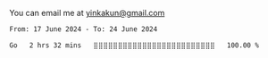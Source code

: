 You can email me at <yinkakun@gmail.com>

<!--START_SECTION:waka-->

```txt
From: 17 June 2024 - To: 24 June 2024

Go   2 hrs 32 mins   ⣿⣿⣿⣿⣿⣿⣿⣿⣿⣿⣿⣿⣿⣿⣿⣿⣿⣿⣿⣿⣿⣿⣿⣿⣿   100.00 %
```

<!--END_SECTION:waka-->
